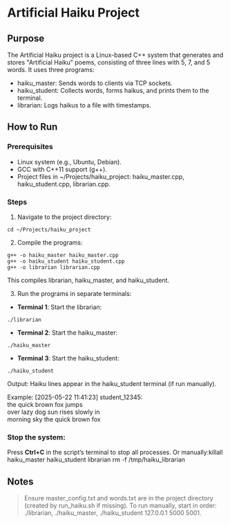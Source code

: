 # Artificial Haiku Project

## Purpose
The Artificial Haiku project is a Linux-based C++ system that generates and stores "Artificial Haiku" poems, consisting of three lines with 5, 7, and 5 words. It uses three programs:

* haiku_master: Sends words to clients via TCP sockets.
* haiku_student: Collects words, forms haikus, and prints them to the terminal.
* librarian: Logs haikus to a file with timestamps.

## How to Run
### Prerequisites

- Linux system (e.g., Ubuntu, Debian).
- GCC with C++11 support (g++).
- Project files in ~/Projects/haiku_project: haiku_master.cpp, haiku_student.cpp, librarian.cpp.

### Steps

1. Navigate to the project directory:

```
cd ~/Projects/haiku_project
```
2. Compile the programs:

```
g++ -o haiku_master haiku_master.cpp
g++ -o haiku_student haiku_student.cpp
g++ -o librarian librarian.cpp
```

This compiles librarian, haiku_master, and haiku_student.

3. Run the programs in separate terminals:
- **Terminal 1**: Start the librarian:

```
./librarian
```

- **Terminal 2**: Start the haiku_master:

```
./haiku_master
```

- **Terminal 3**: Start the haiku_student:

```
./haiku_student
```

Output:
Haiku lines appear in the haiku_student terminal (if run manually).

Example:
[2025-05-22 11:41:23] student_12345: <br/>
the quick brown fox jumps <br/> 
over lazy dog sun rises slowly in <br/>
morning sky the quick brown fox


### Stop the system:

Press **Ctrl+C** in the script’s terminal to stop all processes.
Or manually:killall haiku_master haiku_student librarian
rm -f /tmp/haiku_librarian

## Notes

> Ensure master_config.txt and words.txt are in the project directory (created by run_haiku.sh if missing).
To run manually, start in order: ./librarian, ./haiku_master, ./haiku_student 127.0.0.1 5000 5001.

